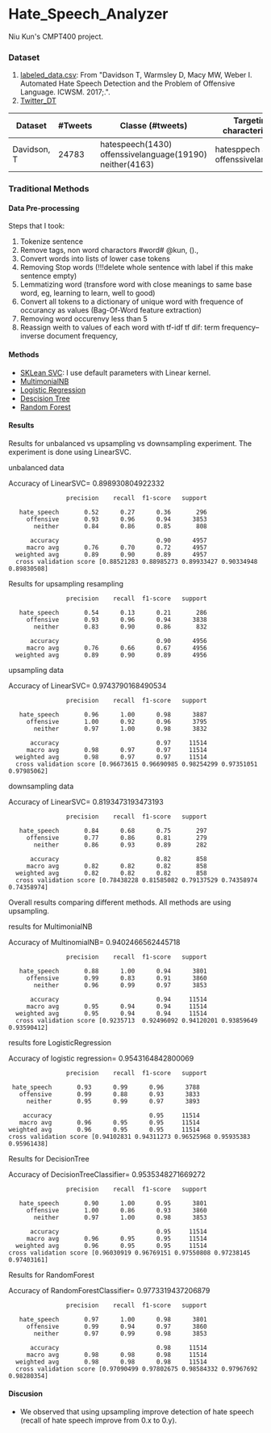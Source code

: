 # Hate_Speech_Analyzer

Niu Kun's CMPT400 project.

### Dataset
1. [labeled_data.csv](https://github.com/t-davidson/hate-speech-and-offensive-language): From "Davidson T, Warmsley D, Macy MW, Weber I. Automated Hate Speech Detection and the                                                        Problem of Offensive Language. ICWSM. 2017;.". 
2. [Twitter_DT](https://www.google.com)

|Dataset | #Tweets | Classe (#tweets)| Targeting characteristics|
|--------|---------|-----------------|--------------------------|
|Davidson, T| 24783|hatespeech(1430) offenssivelanguage(19190)  neither(4163) |hatesppech and offenssivelanguage|

### Traditional Methods

#### Data Pre-processing
Steps that I took:
1. Tokenize sentence  
2. Remove tags, non word charactors    #word#  @kun, ().,
3. Convert words into lists of lower case tokens
4. Removing Stop words  (!!!delete whole sentence with label if this make sentence empty)
5. Lemmatizing word (transfore word with close meanings to same base word, eg, learning to learn, well to good)
6. Convert all tokens to a dictionary of unique word with frequence of occurancy as values (Bag-Of-Word feature extraction)
6. Removing word occurenvy less than 5
7. Reassign weith to values of each word with tf-idf
    tf dif: term frequency–inverse document frequency,


#### Methods
- [SKLean SVC](https://scikit-learn.org/stable/modules/generated/sklearn.svm.SVC.html): I use default parameters with Linear kernel.
- [MultimonialNB](https://scikit-learn.org/stable/modules/generated/sklearn.naive_bayes.MultinomialNB.html#sklearn.naive_bayes.MultinomialNB)
- [Logistic Regression](https://scikit-learn.org/stable/modules/generated/sklearn.linear_model.LogisticRegression.html)
- [Descision Tree](https://scikit-learn.org/stable/modules/generated/sklearn.tree.DecisionTreeClassifier.html)
- [Random Forest](https://scikit-learn.org/stable/modules/generated/sklearn.ensemble.RandomForestClassifier.html)


#### Results
Results for unbalanced vs upsampling vs downsampling experiment. The experiment is done using LinearSVC.

unbalanced data

Accuracy of LinearSVC= 0.898930804922332

                    precision    recall  f1-score   support

       hate_speech       0.52      0.27      0.36       296
         offensive       0.93      0.96      0.94      3853
           neither       0.84      0.86      0.85       808

          accuracy                           0.90      4957
         macro avg       0.76      0.70      0.72      4957
      weighted avg       0.89      0.90      0.89      4957
      cross validation score [0.88521283 0.88985273 0.89933427 0.90334948 0.89830508]
      
  Results for upsampling resampling 
    
                    precision    recall  f1-score   support

       hate_speech       0.54      0.13      0.21       286
         offensive       0.93      0.96      0.94      3838
           neither       0.83      0.90      0.86       832

          accuracy                           0.90      4956
         macro avg       0.76      0.66      0.67      4956
      weighted avg       0.89      0.90      0.89      4956
      
upsampling data

Accuracy of LinearSVC= 0.9743790168490534

                    precision    recall  f1-score   support

       hate_speech       0.96      1.00      0.98      3887
         offensive       1.00      0.92      0.96      3795
           neither       0.97      1.00      0.98      3832

          accuracy                           0.97     11514
         macro avg       0.98      0.97      0.97     11514
      weighted avg       0.98      0.97      0.97     11514
      cross validation score [0.96673615 0.96690985 0.98254299 0.97351051 0.97985062]
      
downsampling data

Accuracy of LinearSVC= 0.8193473193473193

                    precision    recall  f1-score   support

       hate_speech       0.84      0.68      0.75       297
         offensive       0.77      0.86      0.81       279
           neither       0.86      0.93      0.89       282

          accuracy                           0.82       858
         macro avg       0.82      0.82      0.82       858
      weighted avg       0.82      0.82      0.82       858
      cross validation score [0.78438228 0.81585082 0.79137529 0.74358974 0.74358974]

Overall results comparing different methods. All methods are using upsampling.

results for MultimonialNB

Accuracy of MultinomialNB= 0.9402466562445718

                    precision    recall  f1-score   support

       hate_speech       0.88      1.00      0.94      3801
         offensive       0.99      0.83      0.91      3860
           neither       0.96      0.99      0.97      3853

          accuracy                           0.94     11514
         macro avg       0.95      0.94      0.94     11514
      weighted avg       0.95      0.94      0.94     11514
      cross validation score [0.9235713  0.92496092 0.94120201 0.93859649 0.93590412]

results fore LogisticRegression

Accuracy of logistic regression= 0.9543164842800069

                    precision    recall  f1-score   support

     hate_speech       0.93      0.99      0.96      3788
       offensive       0.99      0.88      0.93      3833
         neither       0.95      0.99      0.97      3893

        accuracy                           0.95     11514
       macro avg       0.96      0.95      0.95     11514
    weighted avg       0.96      0.95      0.95     11514
    cross validation score [0.94102831 0.94311273 0.96525968 0.95935383 0.95961438]

Results for DecisionTree

Accuracy of DecisionTreeClassifier= 0.9535348271669272

                    precision    recall  f1-score   support

       hate_speech       0.90      1.00      0.95      3801
         offensive       1.00      0.86      0.93      3860
           neither       0.97      1.00      0.98      3853

          accuracy                           0.95     11514
         macro avg       0.96      0.95      0.95     11514
      weighted avg       0.96      0.95      0.95     11514
    cross validation score [0.96030919 0.96769151 0.97550808 0.97238145 0.97403161]

Results for RandomForest

Accuracy of RandomForestClassifier= 0.9773319437206879

                    precision    recall  f1-score   support

       hate_speech       0.97      1.00      0.98      3801
         offensive       0.99      0.94      0.97      3860
           neither       0.97      0.99      0.98      3853

          accuracy                           0.98     11514
         macro avg       0.98      0.98      0.98     11514
      weighted avg       0.98      0.98      0.98     11514
      cross validation score [0.97090499 0.97802675 0.98584332 0.97967692 0.98280354]
      
      

#### Discusion
- We observed that using upsampling improve detection of hate speech (recall of hate speech improve from 0.x to 0.y).

